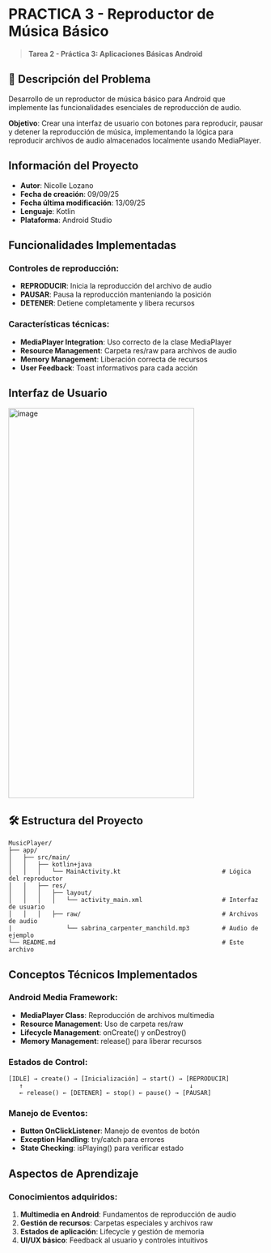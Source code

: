 # PRACTICA 3 - Reproductor de Música Básico

> **Tarea 2 - Práctica 3: Aplicaciones Básicas Android**

## 📝 Descripción del Problema

Desarrollo de un reproductor de música básico para Android que implemente las funcionalidades esenciales de reproducción de audio.

**Objetivo**: Crear una interfaz de usuario con botones para reproducir, pausar y detener la reproducción de música, implementando la lógica para reproducir archivos de audio almacenados localmente usando MediaPlayer.

## Información del Proyecto

- **Autor**: Nicolle Lozano
- **Fecha de creación**: 09/09/25
- **Fecha última modificación**: 13/09/25
- **Lenguaje**: Kotlin
- **Plataforma**: Android Studio

## Funcionalidades Implementadas

### Controles de reproducción:
- **REPRODUCIR**: Inicia la reproducción del archivo de audio
- **PAUSAR**: Pausa la reproducción manteniando la posición
- **DETENER**: Detiene completamente y libera recursos

### Características técnicas:
- **MediaPlayer Integration**: Uso correcto de la clase MediaPlayer
- **Resource Management**: Carpeta res/raw para archivos de audio
- **Memory Management**: Liberación correcta de recursos
- **User Feedback**: Toast informativos para cada acción

## Interfaz de Usuario

<img width="367" height="770" alt="image" src="https://github.com/user-attachments/assets/7f2c57ec-96f5-49aa-8a16-fffc0c4833aa" />


## 🛠️ Estructura del Proyecto

```
MusicPlayer/
├── app/
│   ├── src/main/
│   │   ├── kotlin+java
│   │   │   └── MainActivity.kt                            # Lógica del reproductor
│   │   ├── res/
│   │   │   ├── layout/
│   │   │   │   └── activity_main.xml                      # Interfaz de usuario
│   │   │   ├── raw/                                       # Archivos de audio
|               └── sabrina_carpenter_manchild.mp3         # Audio de ejemplo
└── README.md                                              # Este archivo
```

## Conceptos Técnicos Implementados

### Android Media Framework:
- **MediaPlayer Class**: Reproducción de archivos multimedia
- **Resource Management**: Uso de carpeta res/raw
- **Lifecycle Management**: onCreate() y onDestroy()
- **Memory Management**: release() para liberar recursos

### Estados de Control:
```
[IDLE] → create() → [Inicialización] → start() → [REPRODUCIR]
   ↑                                              ↓
   ← release() ← [DETENER] ← stop() ← pause() → [PAUSAR]
```

### Manejo de Eventos:
- **Button OnClickListener**: Manejo de eventos de botón
- **Exception Handling**: try/catch para errores
- **State Checking**: isPlaying() para verificar estado


## Aspectos de Aprendizaje

### Conocimientos adquiridos:
1. **Multimedia en Android**: Fundamentos de reproducción de audio
2. **Gestión de recursos**: Carpetas especiales y archivos raw
3. **Estados de aplicación**: Lifecycle y gestión de memoria
4. **UI/UX básico**: Feedback al usuario y controles intuitivos

